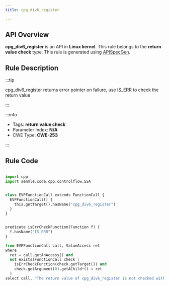 ```yaml
---
title: cpg_div6_register

---
```



## API Overview
**cpg_div6_register** is an API in **Linux kernel**. This rule belongs to the **return value check** type. This rule is generated using [APISpecGen](../../tools/APISpecGen).
## Rule Description

:::tip

cpg_div6_register returns error pointer on failure, use IS_ERR to check the return value

:::

:::info

- Tags: **return value check**
- Parameter Index: **N/A**
- CWE Type: **CWE-253**

:::

## Rule Code
```python

import cpp
import semmle.code.cpp.controlflow.SSA


class EVPFunctionCall extends FunctionCall {
  EVPFunctionCall() {
    this.getTarget().hasName("cpg_div6_register")
  }
}


predicate isErrCheckFunction(Function f) {
  f.hasName("IS_ERR") 
}

from EVPFunctionCall call, ValueAccess ret
where
  ret = call.getAnAccess() and
  not exists(FunctionCall check |
    isErrCheckFunction(check.getTarget()) and
    check.getArgument(0).getAChild*() = ret
  )
select call, "The return value of cpg_div6_register is not checked with IS_ERR."
    
```